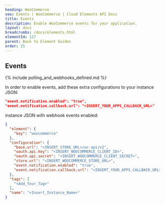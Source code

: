 ```yaml
---
heading: WooCommerce
seo: Events | WooCommerce | Cloud Elements API Docs
title: Events
description: Enable WooCommerce events for your application.
layout: docs
breadcrumbs: /docs/elements.html
elementId: 127
parent: Back to Element Guides
order: 25
---
```


## Events

{% include polling_and_webhooks_defined.md %}

In order to enable events, add these extra configurations to your instance JSON:

```JSON
"event.notification.enabled": "true",
"event.notification.callback.url": "<INSERT_YOUR_APPS_CALLBACK_URL>"
```

instance JSON with webhook events enabled:

```json
{
  "element": {
    "key": "woocommerce"
  },
  "configuration": {
    "base.url": "<INSERT_STORE_URL>/wc-api/v2",
    "oauth.api.key": "<INSERT_WOOCOMMERCE_CLIENT_ID>",
    "oauth.api.secret": "<INSERT_WOOCOMMERCE_CLIENT_SECRET>",
    "store.url": "<INSERT_WOOCOMMERCE_STORE_URL>",
    "event.notification.enabled": "true",
    "event.notification.callback.url": "<INSERT_YOUR_APPS_CALLBACK_URL>"
  },
  "tags": [
    "<Add_Your_Tag>"
  ],
  "name": "<Insert_Instance_Name>"
}
```
